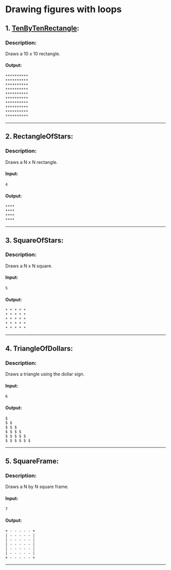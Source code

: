 # Drawing figures with loops


## 1. [TenByTenRectangle](src/TenByTenRectangle.java):

### Description:

Draws a 10 x 10 rectangle.

#### Output:

```
**********
**********
**********
**********
**********
**********
**********
**********
**********
**********
```
---

## 2. RectangleOfStars:

### Description:

Draws a N x N rectangle.

#### Input:
```
4
```
#### Output:

```
****
****
****
****
```
---

## 3. SquareOfStars:

### Description:

Draws a N x N square.

#### Input:
```
5
```
#### Output:

```
* * * * *
* * * * *
* * * * *
* * * * *
* * * * *
```
---

## 4. TriangleOfDollars:

### Description:

Draws a triangle using the dollar sign.

#### Input:
```
6
```
#### Output:

```
$
$ $
$ $ $
$ $ $ $
$ $ $ $ $
$ $ $ $ $ $
```
---

## 5. SquareFrame:

### Description:

Draws a N by N square frame.

#### Input:
```
7
```
#### Output:

```
+ - - - - - +
| - - - - - |
| - - - - - |
| - - - - - |
| - - - - - |
| - - - - - |
+ - - - - - +
```
---